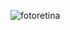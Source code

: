 
![fotoretina](https://github.com/eriicom/foto/assets/99477272/ebbb2d4a-e5b8-45e1-9b61-38129c7c2800)
